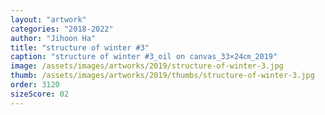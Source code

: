 ```yaml
---
layout: "artwork"
categories: "2018-2022"
author: "Jihoon Ha"
title: "structure of winter #3"
caption: "structure of winter #3_oil on canvas_33×24㎝_2019"
image: /assets/images/artworks/2019/structure-of-winter-3.jpg
thumb: /assets/images/artworks/2019/thumbs/structure-of-winter-3.jpg
order: 3120
sizeScore: 02
---
```

